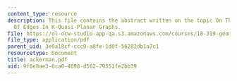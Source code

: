 ```yaml
---
content_type: resource
description: This file contains the abstract written on the topic On The Maximum Number
  Of Edges In K-Quasi-Planar Graphs.
file: https://ol-ocw-studio-app-qa.s3.amazonaws.com/courses/18-319-geometric-combinatorics-fall-2005/9f6e8ae30ca04698d56279551fe2bb39_ackerman.pdf
file_type: application/pdf
parent_uid: 3e0a18cf-ccc9-a8fe-1d0f-56282db1a7c1
resourcetype: Document
title: ackerman.pdf
uid: 9f6e8ae3-0ca0-4698-d562-79551fe2bb39
---
```

